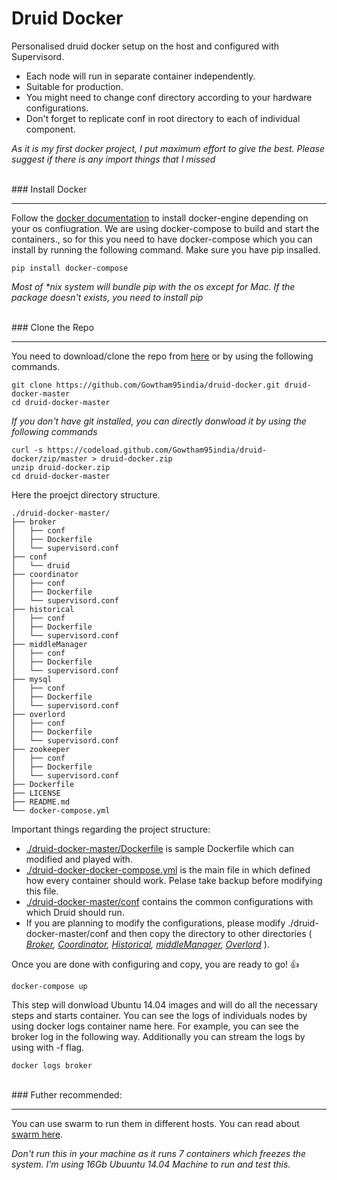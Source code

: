 # Druid Docker
Personalised druid docker setup on the host and configured with Supervisord.

 * Each node will run in separate container independently.
 * Suitable for production.
 * You might need to change conf directory according to your hardware configurations.
 * Don't forget to replicate conf in root directory to each of individual component.


*As it is my first docker project, I put maximum effort to give the best. Please suggest if there is any import things that I missed*

<br>
### Install Docker
<hr>

Follow the [docker documentation](https://docs.docker.com/engine/installation/) to install docker-engine depending on your os confiugration. We are using docker-compose to build and start the containers., so for this you need to have docker-compose which you can install by running the following command. Make sure you have pip insalled.

```
pip install docker-compose
```
*Most of \*nix system will bundle pip with the os except for Mac. If the package doesn't exists, you need to install pip*

<br>
### Clone the Repo
<hr>

You need to download/clone the repo from [here](https://github.com/Gowtham95india/druid-docker.git) or by using the following commands.

```
git clone https://github.com/Gowtham95india/druid-docker.git druid-docker-master
cd druid-docker-master
```

*If you don't have git installed, you can directly donwload it by using the following commands*
```
curl -s https://codeload.github.com/Gowtham95india/druid-docker/zip/master > druid-docker.zip
unzip druid-docker.zip
cd druid-docker-master
```

Here the proejct directory structure.
```
./druid-docker-master/
├── broker
│   ├── conf
│   ├── Dockerfile
│   └── supervisord.conf
├── conf
│   └── druid
├── coordinator
│   ├── conf
│   ├── Dockerfile
│   └── supervisord.conf
├── historical
│   ├── conf
│   ├── Dockerfile
│   └── supervisord.conf
├── middleManager
│   ├── conf
│   ├── Dockerfile
│   └── supervisord.conf
├── mysql
│   ├── conf
│   ├── Dockerfile
│   └── supervisord.conf
├── overlord
│   ├── conf
│   ├── Dockerfile
│   └── supervisord.conf
├── zookeeper
│   ├── conf
│   ├── Dockerfile
│   └── supervisord.conf
├── Dockerfile
├── LICENSE
├── README.md
└── docker-compose.yml
```
Important things regarding the project structure:
* [./druid-docker-master/Dockerfile](https://github.com/Gowtham95india/druid-docker/blob/master/Dockerfile) is sample Dockerfile which can modified and played with.
* [./druid-docker-docker-compose.yml](https://github.com/Gowtham95india/druid-docker/blob/master/docker-compose.yml) is the main file in which defined how every container should work. Pelase take backup before modifying this file.
* [./druid-docker-master/conf](https://github.com/Gowtham95india/druid-docker/tree/master/conf) contains the common configurations with which Druid should run.
* If you are planning to modify the configurations, please modify ./druid-docker-master/conf and then copy the directory to other directories ( *[Broker](https://github.com/Gowtham95india/druid-docker/tree/master/broker), [Coordinator](https://github.com/Gowtham95india/druid-docker/tree/master/coordinator), [Historical](https://github.com/Gowtham95india/druid-docker/tree/master/historical), [middleManager](https://github.com/Gowtham95india/druid-docker/tree/master/middleManager), [Overlord](https://github.com/Gowtham95india/druid-docker/tree/master/overlord)* ).

Once you are done with configuring and copy, you are ready to go! :+1:

```
docker-compose up
```

This step will donwload Ubuntu 14.04 images and will do all the necessary steps and starts container. You can see the logs of individuals nodes by using docker logs container name here. For example, you can see the broker log in the following way. Additionally you can stream the logs by using with -f flag.

```
docker logs broker
```

<br>
### Futher recommended:
<hr>

You can use swarm to run them in different hosts. You can read about [swarm here](https://docs.docker.com/swarm).

*Don't run this in your machine as it runs 7 containers which freezes the system. I'm using 16Gb Ubuuntu 14.04 Machine to run and test this.*
